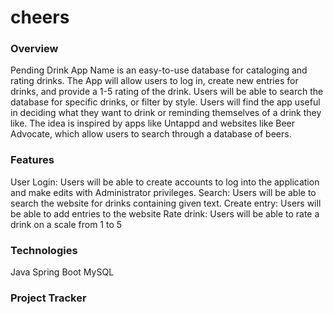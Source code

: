 # cheers

### Overview
Pending Drink App Name is an easy-to-use database for cataloging and rating drinks. The App will allow users to log in, create new entries for drinks, and provide a 1-5 rating of the drink. Users will be able to search the database for specific drinks, or filter by style. Users will find the app useful in deciding what they want to drink or reminding themselves of a drink they like. The idea is inspired by apps like Untappd and websites like Beer Advocate, which allow users to search through a database of beers.
### Features
User Login: Users will be able to create accounts to log into the application and make edits with Administrator privileges.
Search: Users will be able to search the website for drinks containing given text.
Create entry: Users will be able to add entries to the website
Rate drink: Users will be able to rate a drink on a scale from 1 to 5
### Technologies
Java
Spring Boot
MySQL
### Project Tracker



